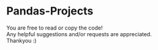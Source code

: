 # Pandas-Projects
You are free to read or copy the code!  
Any helpful suggestions and/or requests are appreciated.  
Thankyou :)
